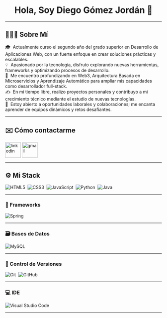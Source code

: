 <h1 align="center">Hola, Soy Diego Gómez Jordán 👋</h1>

---

## 👨🏻‍💻 Sobre Mí

🎓 &nbsp;Actualmente curso el segundo año del grado superior en Desarrollo de Aplicaciones Web, con un fuerte enfoque en crear soluciones prácticas y escalables.<br>
💡 &nbsp;Apasionado por la tecnología, disfruto explorando nuevas herramientas, frameworks y optimizando procesos de desarrollo.<br>
🌱 &nbsp;Me encuentro profundizando en Web3, Arquitectura Basada en Microservicios y Aprendizaje Automático para ampliar mis capacidades como desarrollador full-stack.<br>
✍️ &nbsp;En mi tiempo libre, realizo proyectos personales y contribuyo a mi crecimiento técnico mediante el estudio de nuevas tecnologías.<br>
💬 &nbsp;Estoy abierto a oportunidades laborales y colaboraciones; me encanta aprender de equipos dinámicos y retos desafiantes.<br>

---
## ✉️ Cómo contactarme
<p align="left">
  <a href="https://www.linkedin.com/in/diego-gómez-jordán-34b635378" target="blank"><img align="center" src="https://user-images.githubusercontent.com/88904952/234979284-68c11d7f-1acc-4f0c-ac78-044e1037d7b0.png" alt="linkedin" height="50" width="50" /></a>
  <a href="mailto:devgomezdiego@gmail.com" target="blank"><img align="center" src="https://github.com/Mo-Alsehli/Mo-Alsehli/assets/98949843/6d935082-a6bb-4f5d-be13-87b821d8421c" alt="gmail" height="50" width="50" /></a>
</p>

---

## ⚙️ Mi Stack

![HTML5](https://img.shields.io/badge/html5-%23E34F26.svg?style=for-the-badge&logo=html5&logoColor=white)&nbsp;
![CSS3](https://img.shields.io/badge/css3-%231572B6.svg?style=for-the-badge&logo=css3&logoColor=white)&nbsp;
![JavaScript](https://img.shields.io/badge/javascript-%23323330.svg?style=for-the-badge&logo=javascript&logoColor=%23F7DF1E)&nbsp;
![Python](https://img.shields.io/badge/python-3670A0?style=for-the-badge&logo=python&logoColor=ffdd54)&nbsp;
![Java](https://img.shields.io/badge/java-%23ED8B00.svg?style=for-the-badge&logo=java&logoColor=white)&nbsp;

---

### 🔨 Frameworks

![Spring](https://img.shields.io/badge/spring-%236DB33F.svg?style=for-the-badge&logo=spring&logoColor=white)&nbsp;

---

### 🗃️ Bases de Datos

![MySQL](https://img.shields.io/badge/mysql-4479A1.svg?style=for-the-badge&logo=mysql&logoColor=white)

---

### 🧰 Control de Versiones

![Git](https://img.shields.io/badge/git-%23F05033.svg?style=for-the-badge&logo=git&logoColor=white)&nbsp;
![GitHub](https://img.shields.io/badge/github-%23121011.svg?style=for-the-badge&logo=github&logoColor=white)&nbsp;

---

### 💻 IDE

![Visual Studio Code](https://img.shields.io/badge/Visual%20Studio%20Code-0078d7.svg?style=for-the-badge&logo=visual-studio-code&logoColor=white)&nbsp;

---
